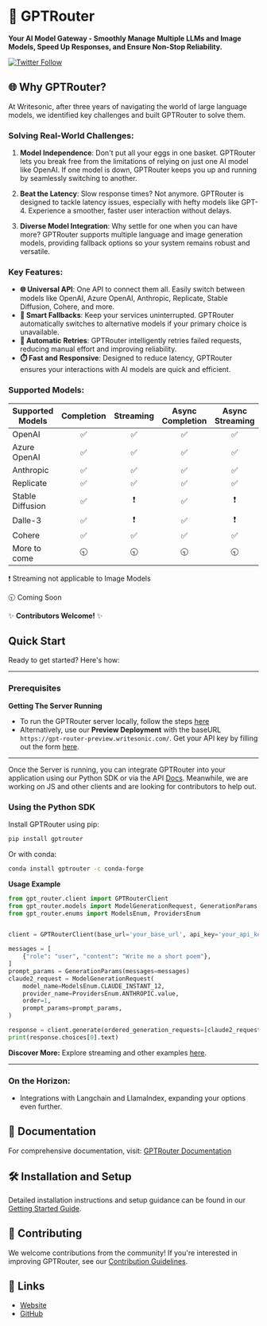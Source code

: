 # 🚀 GPTRouter 

**Your AI Model Gateway - Smoothly Manage Multiple LLMs and Image Models, Speed Up Responses, and Ensure Non-Stop Reliability.**

[![Twitter Follow](https://img.shields.io/twitter/follow/writesonic?style=social)](https://twitter.com/writesonic)


## 🌐 Why GPTRouter?

At Writesonic, after three years of navigating the world of large language models, we identified key challenges and built GPTRouter to solve them.

### Solving Real-World Challenges:

1. **Model Independence**: Don't put all your eggs in one basket. GPTRouter lets you break free from the limitations of relying on just one AI model like OpenAI. If one model is down, GPTRouter keeps you up and running by seamlessly switching to another.

2. **Beat the Latency**: Slow response times? Not anymore. GPTRouter is designed to tackle latency issues, especially with hefty models like GPT-4. Experience a smoother, faster user interaction without delays.

3. **Diverse Model Integration**: Why settle for one when you can have more? GPTRouter supports multiple language and image generation models, providing fallback options so your system remains robust and versatile.

### Key Features:

- **🌐 Universal API**: One API to connect them all. Easily switch between models like OpenAI, Azure OpenAI, Anthropic, Replicate, Stable Diffusion, Cohere, and more.
- **🔀 Smart Fallbacks**: Keep your services uninterrupted. GPTRouter automatically switches to alternative models if your primary choice is unavailable.
- **🔄 Automatic Retries**: GPTRouter intelligently retries failed requests, reducing manual effort and improving reliability.
- **⏱️ Fast and Responsive**: Designed to reduce latency, GPTRouter ensures your interactions with AI models are quick and efficient.

### Supported Models:

| Supported Models |     Completion     |        Streaming         |  Async Completion  |     Async Streaming      |
| ---------------- | :----------------: | :----------------------: | :----------------: | :----------------------: |
| OpenAI           | :white_check_mark: |    :white_check_mark:    | :white_check_mark: |    :white_check_mark:    |
| Azure OpenAI     | :white_check_mark: |    :white_check_mark:    | :white_check_mark: |    :white_check_mark:    |
| Anthropic        | :white_check_mark: |    :white_check_mark:    | :white_check_mark: |    :white_check_mark:    |
| Replicate        | :white_check_mark: |    :white_check_mark:    | :white_check_mark: |    :white_check_mark:    |
| Stable Diffusion | :white_check_mark: | :heavy_exclamation_mark: | :white_check_mark: | :heavy_exclamation_mark: |
| Dalle-3          | :white_check_mark: | :heavy_exclamation_mark: | :white_check_mark: | :heavy_exclamation_mark: |
| Cohere           | :white_check_mark: |    :white_check_mark:    | :white_check_mark: |    :white_check_mark:    |
| More to come     |     :clock930:     |        :clock930:        |     :clock930:     |        :clock930:        |


:heavy_exclamation_mark: Streaming not applicable to Image Models

:clock930: Coming Soon



:sparkles: **Contributors Welcome!** :sparkles:


## Quick Start

Ready to get started? Here's how:

---
### Prerequisites

**Getting The Server Running**
   - To run the GPTRouter server locally, follow the steps [here](https://gpt-router.writesonic.com/docs/Getting%20Started/Developing%20Locally) 
   - Alternatively, use our **Preview Deployment** with the baseURL ```https://gpt-router-preview.writesonic.com/```. Get your API key by filling out the form [here](https://gpt-router.writesonic.com/#APIKey).

---

Once the Server is running, you can integrate GPTRouter into your application using our Python SDK or via the API [Docs](https://gpt-router-preview.writesonic.com/docs/static/index.html).
Meanwhile, we are working on JS and other clients and are looking for contributors to help out.

### Using the Python SDK

Install GPTRouter using pip:
```bash
pip install gptrouter
```

Or with conda:
```bash
conda install gptrouter -c conda-forge
```


**Usage Example**
```python
from gpt_router.client import GPTRouterClient
from gpt_router.models import ModelGenerationRequest, GenerationParams
from gpt_router.enums import ModelsEnum, ProvidersEnum


client = GPTRouterClient(base_url='your_base_url', api_key='your_api_key')

messages = [
    {"role": "user", "content": "Write me a short poem"},
]
prompt_params = GenerationParams(messages=messages)
claude2_request = ModelGenerationRequest(
    model_name=ModelsEnum.CLAUDE_INSTANT_12,
    provider_name=ProvidersEnum.ANTHROPIC.value,
    order=1,
    prompt_params=prompt_params,
)

response = client.generate(ordered_generation_requests=[claude2_request])
print(response.choices[0].text)
```

**Discover More:**
Explore streaming and other examples [here](/docs/examples/).

---


### On the Horizon:

- Integrations with Langchain and LlamaIndex, expanding your options even further.


## 📖 Documentation

For comprehensive documentation, visit: [GPTRouter Documentation](https://gpt-router.writesonic.com)


## 🛠️ Installation and Setup

Detailed installation instructions and setup guidance can be found in our [Getting Started Guide](https://gpt-router.writesonic.com/docs/Getting%20Started/Developing%20Locally).


## 🤝 Contributing

We welcome contributions from the community! If you're interested in improving GPTRouter, see our [Contribution Guidelines](./contributing.md).


## 🔗 Links

- [Website](https://gpt-router.writesonic.com)
- [GitHub](https://github.com/writesonic/GPTRouter)
